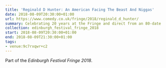 ```yaml
---
title: 'Reginald D Hunter: An American Facing The Beast And Niggas'
date: 2018-08-09T20:30:00+01:00
url: https://www.comedy.co.uk/fringe/2018/reginald_d_hunter/
summary: Celebrating 20 years at the Fringe and direct from an 80-date tour of the UK and Ireland, Reginald returns to the Fringe this summer with his highly anticipated new show.
collection: edinburgh_festival_fringe_2018
start: 2018-08-09T20:30:00+01:00
end: 2018-08-09T21:30:00+01:00
tags:
- venue:9c7rxqwr+c2
---
```

Part of the *Edinburgh Festival Fringe 2018*.
